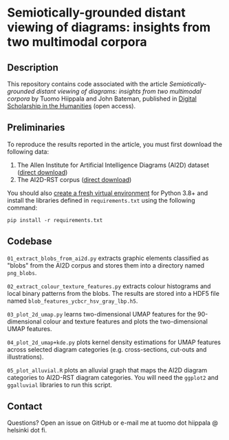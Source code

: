 # Semiotically-grounded distant viewing of diagrams: insights from two multimodal corpora

## Description

This repository contains code associated with the article *Semiotically-grounded distant viewing of diagrams: insights from two multimodal corpora* by Tuomo Hiippala and John Bateman, published in [Digital Scholarship in the Humanities](https://doi.org/10.1093/llc/fqab063) (open access).

## Preliminaries

To reproduce the results reported in the article, you must first download the following data:

 1. The Allen Institute for Artificial Intelligence Diagrams (AI2D) dataset ([direct download](http://ai2-website.s3.amazonaws.com/data/ai2d-all.zip))
 2. The AI2D-RST corpus ([direct download](https://korp.csc.fi/download/AI2D-RST/v1.1/ai2d-rst-v1-1.zip))

You should also [create a fresh virtual environment](https://docs.python.org/3/library/venv.html) for Python 3.8+ and install the libraries defined in `requirements.txt` using the following command:

`pip install -r requirements.txt`

## Codebase

`01_extract_blobs_from_ai2d.py` extracts graphic elements classified as "blobs" from the AI2D corpus and stores them into a directory named `png_blobs`.

`02_extract_colour_texture_features.py` extracts colour histograms and local binary patterns from the blobs. The results are stored into a HDF5 file named `blob_features_ycbcr_hsv_gray_lbp.h5`.

`03_plot_2d_umap.py` learns two-dimensional UMAP features for the 90-dimensional colour and texture features and plots the two-dimensional UMAP features.

`04_plot_2d_umap+kde.py` plots kernel density estimations for UMAP features across selected diagram categories (e.g. cross-sections, cut-outs and illustrations).

`05_plot_alluvial.R` plots an alluvial graph that maps the AI2D diagram categories to AI2D-RST diagram categories. You will need the `ggplot2` and `ggalluvial` libraries to run this script.

## Contact

Questions? Open an issue on GitHub or e-mail me at tuomo dot hiippala @ helsinki dot fi.
